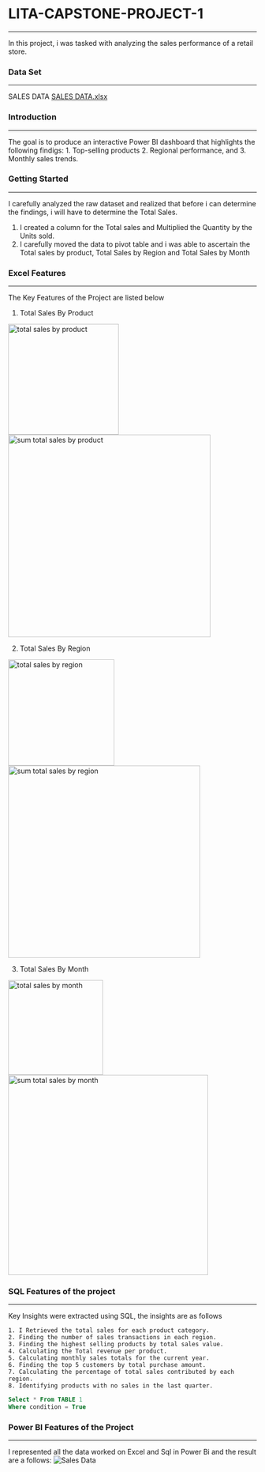 # LITA-CAPSTONE-PROJECT-1
---
In this project, i was tasked with analyzing the sales performance of a retail store.

### Data Set
----
SALES DATA
[SALES DATA.xlsx](https://github.com/user-attachments/files/17633907/SALES.DATA.xlsx)

### Introduction
---
The goal is to produce an interactive Power BI dashboard that highlights the following findigs:
    1. Top-selling products
    2. Regional performance, and 
    3. Monthly sales trends.

### Getting Started
---
I carefully analyzed the raw dataset and realized that before i can determine the findings, i will have to determine the Total Sales.
  1. I created a column for the Total sales and Multiplied the Quantity by the Units sold.
  2. I carefully moved the data to pivot table and i was able to ascertain the Total sales by product, Total Sales by Region and Total Sales by Month

### Excel Features
---
The Key Features of the Project are listed below
  1. Total Sales By Product

<img width="224" alt="total sales by product" src="https://github.com/user-attachments/assets/c53150ba-8928-4163-9acb-641e9e920bc2">

<img width="410" alt="sum total sales by product" src="https://github.com/user-attachments/assets/a01bfa90-c581-4810-918a-0d0e7661196e">
  
  2. Total Sales By Region

<img width="215" alt="total sales by region" src="https://github.com/user-attachments/assets/c99a4482-7ec0-4ac2-97bc-f18e6d4584e3">

<img width="389" alt="sum total sales by region" src="https://github.com/user-attachments/assets/75a197d2-a311-4a24-bca4-ea39994feefc">

  3. Total Sales By Month

<img width="192" alt="total sales by month" src="https://github.com/user-attachments/assets/0dcd0d89-e832-41ff-bb3c-08e6380eada0">


<img width="405" alt="sum total sales by month" src="https://github.com/user-attachments/assets/55612b36-7d67-4ff6-96ca-dd1cf4781da8">



### SQL Features of the project
---
Key Insights were extracted using SQL, the insights are as follows

    1. I Retrieved the total sales for each product category.
    2. Finding the number of sales transactions in each region.
    3. Finding the highest selling products by total sales value.
    4. Calculating the Total revenue per product.
    5. Calculating monthly sales totals for the current year.
    6. Finding the top 5 customers by total purchase amount.
    7. Calculating the percentage of total sales contributed by each region.
    8. Identifying products with no sales in the last quarter.

```SQL
Select * From TABLE 1
Where condition = True
```
### Power BI Features of the Project
---
I represented all the data worked on Excel and Sql in Power Bi and the result are a follows:
![Sales Data](https://github.com/user-attachments/assets/6449f9a7-d18f-49cd-920f-ba1b881ae31f)


